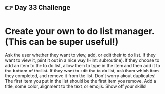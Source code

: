 ## 👉 Day 33 Challenge
# Create your own to do list manager. (This can be super useful!)

Ask the user whether they want to view, add, or edit their to do list.
If they want to view it, print it out in a nice way (Hint: subroutine).
If they choose to add an item to the to do list, allow them to type in the item and then add it to the bottom of the list.
If they want to edit the to do list, ask them which item they completed, and remove it from the list.
Don't worry about duplicates!
The first item you put in the list should be the first item you remove.
Add a title, some color, alignment to the text, or emojis. Show off your skills!